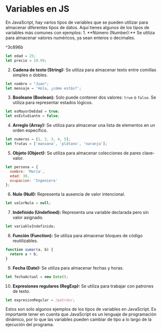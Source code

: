 <h1>Variables en JS</h1>
En JavaScript, hay varios tipos de variables que se pueden utilizar para almacenar diferentes tipos de datos. Aquí tienes algunos de los tipos de variables más comunes con ejemplos:
1. **Número (Number):** Se utiliza para almacenar valores numéricos, ya sean enteros o decimales.

^3c896b

```javascript
let edad = 25;
let precio = 19.99;
```

2. **Cadena de texto (String):** Se utiliza para almacenar texto entre comillas simples o dobles.

```javascript
let nombre = "Juan";
let mensaje = 'Hola, ¿cómo estás?';
```

3. **Booleano (Boolean):** Solo puede contener dos valores: `true` o `false`. Se utiliza para representar estados lógicos.

```javascript
let esMayorDeEdad = true;
let esEstudiante = false;
```

4. **Arreglo (Array):** Se utiliza para almacenar una lista de elementos en un orden específico.

```javascript
let numeros = [1, 2, 3, 4, 5];
let frutas = ['manzana', 'plátano', 'naranja'];
```

5. **Objeto (Object):** Se utiliza para almacenar colecciones de pares clave-valor.

```javascript
let persona = {
  nombre: 'María',
  edad: 30,
  ocupacion: 'Ingeniera'
};
```

6. **Nulo (Null):** Representa la ausencia de valor intencional.

```javascript
let valorNulo = null;
```

7. **Indefinido (Undefined):** Representa una variable declarada pero sin valor asignado.

```javascript
let variableIndefinida;
```

8. **Función (Function):** Se utiliza para almacenar bloques de código reutilizables.

```javascript
function sumar(a, b) {
  return a + b;
}
```

9. **Fecha (Date):** Se utiliza para almacenar fechas y horas.

```javascript
let fechaActual = new Date();
```

10. **Expresiones regulares (RegExp):** Se utiliza para trabajar con patrones de texto.

```javascript
let expresionRegular = /patrón/;
```

Estos son solo algunos ejemplos de los tipos de variables en JavaScript. Es importante tener en cuenta que JavaScript es un lenguaje de programación dinámico, por lo que las variables pueden cambiar de tipo a lo largo de la ejecución del programa.